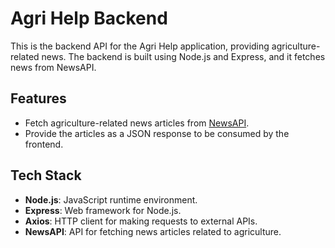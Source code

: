 # Agri Help Backend

This is the backend API for the Agri Help application, providing agriculture-related news. The backend is built using Node.js and Express, and it fetches news from NewsAPI.

## Features

- Fetch agriculture-related news articles from [NewsAPI](https://newsapi.org).
- Provide the articles as a JSON response to be consumed by the frontend.

## Tech Stack

- **Node.js**: JavaScript runtime environment.
- **Express**: Web framework for Node.js.
- **Axios**: HTTP client for making requests to external APIs.
- **NewsAPI**: API for fetching news articles related to agriculture.


